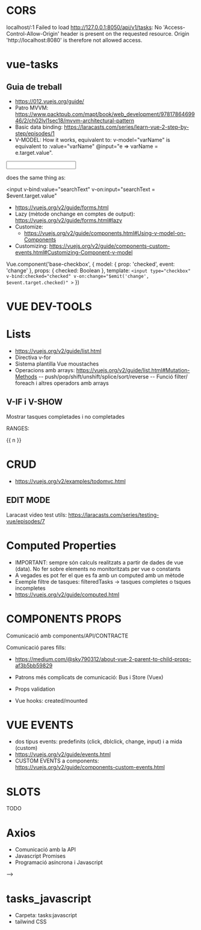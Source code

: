 # CORS

localhost/:1 Failed to load http://127.0.0.1:8050/api/v1/tasks: No 'Access-Control-Allow-Origin' header is present on the requested resource. Origin 'http://localhost:8080' is therefore not allowed access.


# vue-tasks

##
 
## Guia de treball

- https://012.vuejs.org/guide/
- Patro MVVM: https://www.packtpub.com/mapt/book/web_development/9781786469946/2/ch02lvl1sec18/mvvm-architectural-pattern
- Basic data binding:  https://laracasts.com/series/learn-vue-2-step-by-step/episodes/1
- V-MODEL: How it works, equivalent to:
  v-model="varName" is equivalent to :value="varName" @input="e => varName = e.target.value".

<input v-model="searchText">

does the same thing as:

<input
  v-bind:value="searchText"
  v-on:input="searchText = $event.target.value"
>


- https://vuejs.org/v2/guide/forms.html
- Lazy (mètode onchange en comptes de output): https://vuejs.org/v2/guide/forms.html#lazy
- Customize:
  - https://vuejs.org/v2/guide/components.html#Using-v-model-on-Components
- Customizing: https://vuejs.org/v2/guide/components-custom-events.html#Customizing-Component-v-model

Vue.component('base-checkbox', {
  model: {
    prop: 'checked',
    event: 'change'
  },
  props: {
    checked: Boolean
  },
  template: `
    <input
      type="checkbox"
      v-bind:checked="checked"
      v-on:change="$emit('change', $event.target.checked)"
    >
  `
})

# VUE DEV-TOOLS

# Lists
- https://vuejs.org/v2/guide/list.html
- Directiva v-for
- Sistema plantilla Vue moustaches
- Operacions amb arrays: https://vuejs.org/v2/guide/list.html#Mutation-Methods
 -- push/pop/shift/unshift/splice/sort/reverse
 -- Funció filter/ foreach i altres operadors amb arrays

## V-IF i V-SHOW

Mostrar tasques completades i no completades

 RANGES:

 <div>
  <span v-for="n in 10">{{ n }} </span>
</div>

# CRUD

- https://vuejs.org/v2/examples/todomvc.html

## EDIT MODE

Laracast video test utils: https://laracasts.com/series/testing-vue/episodes/7

# Computed Properties

- IMPORTANT: sempre són calculs realitzats a partir de dades de vue (data). No fer sobre elements no monitoritzats per vue o constants
- A vegades es pot fer el que es fa amb un computed amb un mètode
- Exemple filtre de tasques: filteredTasks -> tasques completes o tsques incompletes
- https://vuejs.org/v2/guide/computed.html

# COMPONENTS PROPS

Comunicació amb components/API/CONTRACTE

Comunicació pares fills:
- https://medium.com/@sky790312/about-vue-2-parent-to-child-props-af3b5bb59829
- Patrons més complicats de comunicació: Bus i Store (Vuex)

- Props validation
- Vue hooks: created/mounted

# VUE EVENTS
- dos tipus events: predefinits (click, dblclick, change, input) i a mida (custom)
- https://vuejs.org/v2/guide/events.html
- CUSTOM EVENTS a components: https://vuejs.org/v2/guide/components-custom-events.html

# SLOTS

TODO

# Axios

- Comunicació amb la API
- Javascript Promises
- Programació asíncrona i Javascript

-->

# tasks_javascript

- Carpeta: tasks:javascript
- tailwind CSS